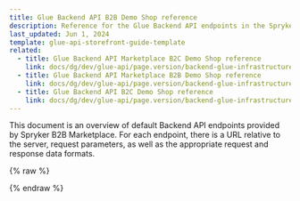 ```yaml
---
title: Glue Backend API B2B Demo Shop reference
description: Reference for the Glue Backend API endpoints in the Spryker B2B Demo Shop.
last_updated: Jun 1, 2024
template: glue-api-storefront-guide-template
related:
  - title: Glue Backend API Marketplace B2C Demo Shop reference
    link: docs/dg/dev/glue-api/page.version/backend-glue-infrastructure/backend-api-marketplace-b2b-demo-shop-reference.html
  - title: Glue Backend API Marketplace B2B Demo Shop reference
    link: docs/dg/dev/glue-api/page.version/backend-glue-infrastructure/backend-api-marketplace-b2b-demo-shop-reference.html
  - title: Glue Backend API B2C Demo Shop reference
    link: docs/dg/dev/glue-api/page.version/backend-glue-infrastructure/backend-api-b2c-demo-shop-reference.html
---
```


This document is an overview of default Backend API endpoints provided by Spryker B2B Marketplace. For each endpoint, there is a URL relative to the server, request parameters, as well as the appropriate request and response data formats.

<div id="swagger-ui"></div>

{% raw %}
<link rel="stylesheet" type="text/css" href="https://cdnjs.cloudflare.com/ajax/libs/swagger-ui/3.22.1/swagger-ui.css" />
<script src="https://cdnjs.cloudflare.com/ajax/libs/swagger-ui/3.22.1/swagger-ui-standalone-preset.js"></script>
<script src="https://cdnjs.cloudflare.com/ajax/libs/swagger-ui/3.22.1/swagger-ui-bundle.js"></script>
<script>
const swaggerContainer = document.getElementById('swagger-ui');
if(swaggerContainer) {
    console.log('start'); const ui = SwaggerUIBundle({
        url: 'https://spryker.s3.eu-central-1.amazonaws.com/docs/Marketplace/dev+guides/glue-api-guides/202404.0/rest-api-reference/b2b_spryker_backend_api.schema.yml',
        dom_id: '#swagger-ui', deepLinking: true, presets: [
            SwaggerUIBundle.presets.apis, SwaggerUIStandalonePreset
        ],
        enableCORS: false, layout: 'BaseLayout', supportedSubmitMethods: []
    });
    console.log(ui); window.ui = ui
}
</script>
{% endraw %}
